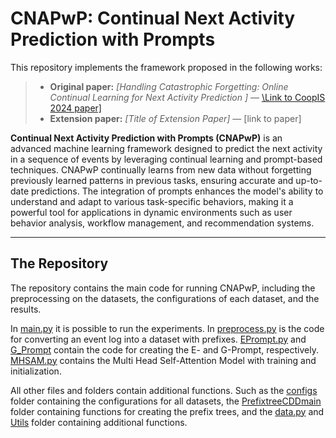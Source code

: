 # CNAPwP: Continual Next Activity Prediction with Prompts

This repository implements the framework proposed in the following works:  
> - **Original paper:** *[Handling Catastrophic Forgetting: Online Continual Learning for Next Activity Prediction ]* — [\Link to CoopIS 2024 paper\] ](https://doi.org/10.1007/978-3-031-81375-7_13) 
> - **Extension paper:** *[Title of Extension Paper]* — [link to paper]  

**Continual Next Activity Prediction with Prompts (CNAPwP)** is an advanced machine learning framework designed to predict the next activity in a sequence of events by leveraging continual learning and prompt-based techniques. CNAPwP continually learns from new data without forgetting previously learned patterns in previous tasks, ensuring accurate and up-to-date predictions. The integration of prompts enhances the model's ability to understand and adapt to various task-specific behaviors, making it a powerful tool for applications in dynamic environments such as user behavior analysis, workflow management, and recommendation systems.

---

## The Repository
The repository contains the main code for running CNAPwP, including the preprocessing on the datasets, the configurations of each dataset, and the results.

In [main.py](main.py) it is possible to run the experiments. In [preprocess.py](Preprocess.py) is the code for converting an event log into a dataset with prefixes. [EPrompt.py](EPrompt.py) and [G_Prompt](G_Prompt.py) contain the code for creating the E- and G-Prompt, respectively. [MHSAM.py](MHSAM.py) contains the Multi Head Self-Attention Model with training and initialization.

All other files and folders contain additional functions. Such as the [configs](configs) folder containing the configurations for all datasets, the [PrefixtreeCDDmain](PrefixTreeCDDmain) folder containing functions for creating the prefix trees, and the [data.py](Data.py) and [Utils](Utils) folder containing additional functions.

